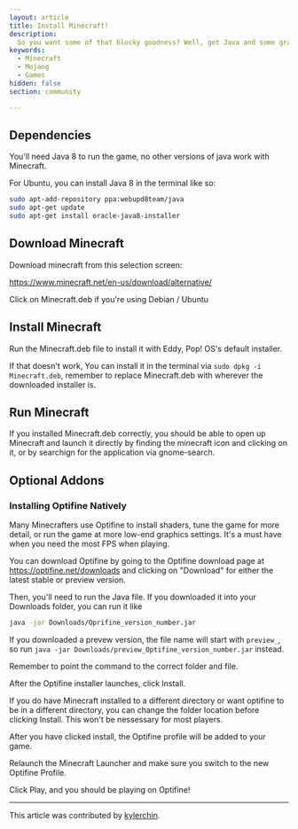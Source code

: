 ```yaml
---
layout: article
title: Install Minecraft!
description: 
  So you want some of that blocky goodness? Well, get Java and some graphics cards and let's go!
keywords:
  - Minecraft
  - Mojang
  - Games
hidden: false
section: community

---
```


## Dependencies

You'll need Java 8 to run the game, no other versions of java work with Minecraft.

For Ubuntu, you can install Java 8 in the terminal like so:

```bash
sudo apt-add-repository ppa:webupd8team/java
sudo apt-get update
sudo apt-get install oracle-java8-installer
```

## Download Minecraft

Download minecraft from this selection screen:

https://www.minecraft.net/en-us/download/alternative/

Click on Minecraft.deb if you're using Debian / Ubuntu

## Install Minecraft

Run the Minecraft.deb file to install it with Eddy, Pop! OS's default installer.

If that doesn't work, You can install it in the terminal via `sudo dpkg -i Minecraft.deb`, remember to replace Minecraft.deb with wherever the downloaded installer is.

## Run Minecraft

If you installed Minecraft.deb correctly, you should be able to open up Minecraft and launch it directly by finding the minecraft icon and clicking on it, or by searchign for the application via gnome-search.

## Optional Addons

### Installing Optifine Natively

Many Minecrafters use Optifine to install shaders, tune the game for more detail, or run the game at more low-end graphics settings. It's a must have when you need the most FPS when playing.

You can download Optifine by going to the Optifine download page at https://optifine.net/downloads and clicking on "Download" for either the latest stable or preview version. 

Then, you'll need to run the Java file. If you downloaded it into your Downloads folder, you can run it like 
```bash
java -jar Downloads/Oprifine_version_number.jar
```
If you downloaded a prevew version, the file name will start with `preview_`, so run `java -jar Downloads/preview_Optifine_version_number.jar` instead.

Remember to point the command to the correct folder and file.

After the Optifine installer launches, click Install.

If you do have Minecraft installed to a different directory or want optifine to be in a different directory, you can change the folder location before clicking Install. This won't be nessessary for most players.

After you have clicked install, the Optifine profile will be added to your game.

Relaunch the Minecraft Launcher and make sure you switch to the new Optifine Profile.

Click Play, and you should be playing on Optifine!

---

This article was contributed by [kylerchin](https://github.com/kylerchin).
